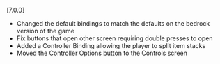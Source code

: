 [7.0.0]
- Changed the default bindings to match the defaults on the bedrock version of the game
- Fix buttons that open other screen requiring double presses to open
- Added a Controller Binding allowing the player to split item stacks
- Moved the Controller Options button to the Controls screen